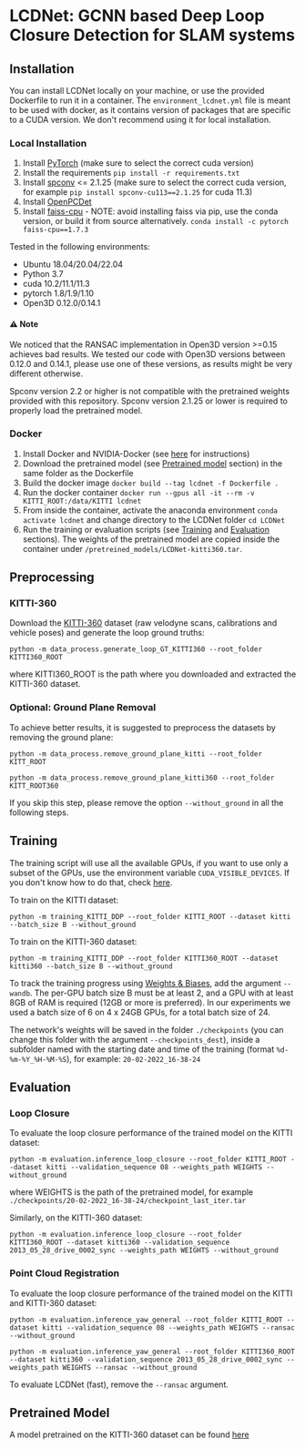 # LCDNet: GCNN based Deep Loop Closure Detection for SLAM systems

## Installation

You can install LCDNet locally on your machine, or use the provided Dockerfile to run it in a container. The `environment_lcdnet.yml` file is meant to be used with docker, as it contains version of packages that are specific to a CUDA version. We don't recommend using it for local installation.

### Local Installation

1. Install [PyTorch](https://pytorch.org/) (make sure to select the correct cuda version)
2. Install the requirements
```pip install -r requirements.txt```
3. Install [spconv](https://github.com/traveller59/spconv) <= 2.1.25 (make sure to select the correct cuda version, for example ```pip install spconv-cu113==2.1.25``` for cuda 11.3)
4. Install [OpenPCDet](https://github.com/open-mmlab/OpenPCDet)
5. Install [faiss-cpu](https://github.com/facebookresearch/faiss/blob/main/INSTALL.md) - NOTE: avoid installing faiss via pip, use the conda version, or build it from source alternatively.
```conda install -c pytorch faiss-cpu==1.7.3```

Tested in the following environments:
* Ubuntu 18.04/20.04/22.04
* Python 3.7
* cuda 10.2/11.1/11.3
* pytorch 1.8/1.9/1.10
* Open3D 0.12.0/0.14.1

#### :warning: Note
We noticed that the RANSAC implementation in Open3D version >=0.15 achieves bad results. We tested our code with Open3D versions between 0.12.0 and 0.14.1, please use one of these versions, as results might be very different otherwise.

Spconv version 2.2 or higher is not compatible with the pretrained weights provided with this repository. Spconv version 2.1.25 or lower is required to properly load the pretrained model.

### Docker

1. Install Docker and NVIDIA-Docker (see [here](https://docs.nvidia.com/datacenter/cloud-native/container-toolkit/install-guide.html#docker) for instructions)
2. Download the pretrained model (see [Pretrained model](#pretrained-model) section) in the same folder as the Dockerfile
3. Build the docker image ```docker build --tag lcdnet -f Dockerfile .```
4. Run the docker container ```docker run --gpus all -it --rm -v KITTI_ROOT:/data/KITTI lcdnet```
5. From inside the container, activate the anaconda environment ```conda activate lcdnet``` and change directory to the LCDNet folder ```cd LCDNet```
7. Run the training or evaluation scripts (see [Training](#training) and [Evaluation](#evaluation) sections). The weights of the pretrained model are copied inside the container under ```/pretreined_models/LCDNet-kitti360.tar```.

## Preprocessing

### KITTI-360

Download the [KITTI-360](http://www.cvlibs.net/datasets/kitti-360/download.php) dataset (raw velodyne scans, calibrations and vehicle poses) and generate the loop ground truths:

```python -m data_process.generate_loop_GT_KITTI360 --root_folder KITTI360_ROOT```

where KITTI360_ROOT is the path where you downloaded and extracted the KITTI-360 dataset.

### Optional: Ground Plane Removal

To achieve better results, it is suggested to preprocess the datasets by removing the ground plane:

```python -m data_process.remove_ground_plane_kitti --root_folder KITT_ROOT```

```python -m data_process.remove_ground_plane_kitti360 --root_folder KITT_ROOT360```

If you skip this step, please remove the option ```--without_ground``` in all the following steps.

## Training

The training script will use all the available GPUs, if you want to use only a subset of the GPUs, use the environment variable ```CUDA_VISIBLE_DEVICES```. If you don't know how to do that, check [here](https://docs.nvidia.com/cuda/cuda-c-programming-guide/index.html#env-vars).

To train on the KITTI dataset:

```python -m training_KITTI_DDP --root_folder KITTI_ROOT --dataset kitti --batch_size B --without_ground```

To train on the KITTI-360 dataset:

```python -m training_KITTI_DDP --root_folder KITTI360_ROOT --dataset kitti360 --batch_size B --without_ground```

To track the training progress using [Weights & Biases](https://wandb.ai/), add the argument ```--wandb```.
The per-GPU batch size B must be at least 2, and a GPU with at least 8GB of RAM is required (12GB or more is preferred). In our experiments we used a batch size of 6 on 4 x 24GB GPUs, for a total batch size of 24.

The network's weights will be saved in the folder ```./checkpoints``` (you can change this folder with the argument ```--checkpoints_dest```), inside a subfolder named with the starting date and time of the training (format ```%d-%m-%Y_%H-%M-%S```), for example: ```20-02-2022_16-38-24```

## Evaluation

### Loop Closure

To evaluate the loop closure performance of the trained model on the KITTI dataset:

```python -m evaluation.inference_loop_closure --root_folder KITTI_ROOT --dataset kitti --validation_sequence 08 --weights_path WEIGHTS --without_ground```

where WEIGHTS is the path of the pretrained model, for example ```./checkpoints/20-02-2022_16-38-24/checkpoint_last_iter.tar```

Similarly, on the KITTI-360 dataset:

```python -m evaluation.inference_loop_closure --root_folder KITTI360_ROOT --dataset kitti360 --validation_sequence 2013_05_28_drive_0002_sync --weights_path WEIGHTS --without_ground```

### Point Cloud Registration

To evaluate the loop closure performance of the trained model on the KITTI and KITTI-360 dataset:

```python -m evaluation.inference_yaw_general --root_folder KITTI_ROOT --dataset kitti --validation_sequence 08 --weights_path WEIGHTS --ransac --without_ground```

```python -m evaluation.inference_yaw_general --root_folder KITTI360_ROOT --dataset kitti360 --validation_sequence 2013_05_28_drive_0002_sync --weights_path WEIGHTS --ransac --without_ground```

To evaluate LCDNet (fast), remove the ```--ransac``` argument.

## Pretrained Model

A model pretrained on the KITTI-360 dataset can be found [here](https://drive.google.com/file/d/176dQn6QhFoolu3bcGvyGuBxaCQY42kNn/view?usp=sharing)


